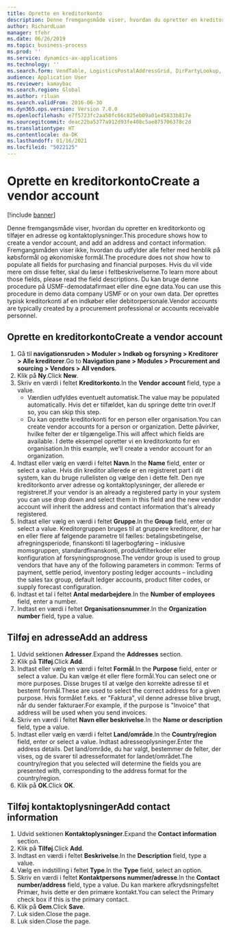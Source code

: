 ```yaml
---
title: Oprette en kreditorkonto
description: Denne fremgangsmåde viser, hvordan du opretter en kreditorkonto og tilføjer en adresse og kontaktoplysninger.
author: RichardLuan
manager: tfehr
ms.date: 06/26/2019
ms.topic: business-process
ms.prod: ''
ms.service: dynamics-ax-applications
ms.technology: ''
ms.search.form: VendTable, LogisticsPostalAddressGrid, DirPartyLookup, LogisticsPostalAddress, SysLookupMultiSelectGrid, WHSFilterGenerallyAvail
audience: Application User
ms.reviewer: kamaybac
ms.search.region: Global
ms.author: riluan
ms.search.validFrom: 2016-06-30
ms.dyn365.ops.version: Version 7.0.0
ms.openlocfilehash: e7f5723fc2aa50fc66c825eb09a01e45833b817e
ms.sourcegitcommit: deac22ba5377a912d93fe408c5ae875706378c2d
ms.translationtype: HT
ms.contentlocale: da-DK
ms.lasthandoff: 01/16/2021
ms.locfileid: "5022125"
---
```

# <a name="create-a-vendor-account"></a><span data-ttu-id="e46d1-103">Oprette en kreditorkonto</span><span class="sxs-lookup"><span data-stu-id="e46d1-103">Create a vendor account</span></span>

[!include [banner](../../includes/banner.md)]

<span data-ttu-id="e46d1-104">Denne fremgangsmåde viser, hvordan du opretter en kreditorkonto og tilføjer en adresse og kontaktoplysninger.</span><span class="sxs-lookup"><span data-stu-id="e46d1-104">This procedure shows how to create a vendor account, and add an address and contact information.</span></span> <span data-ttu-id="e46d1-105">Fremgangsmåden viser ikke, hvordan du udfylder alle felter med henblik på købsformål og økonomiske formål.</span><span class="sxs-lookup"><span data-stu-id="e46d1-105">The procedure does not show how to populate all fields for purchasing and financial purposes.</span></span> <span data-ttu-id="e46d1-106">Hvis du vil vide mere om disse felter, skal du læse i feltbeskrivelserne.</span><span class="sxs-lookup"><span data-stu-id="e46d1-106">To learn more about those fields, please read the field descriptions.</span></span> <span data-ttu-id="e46d1-107">Du kan bruge denne procedure på USMF-demodatafirmaet eller dine egne data.</span><span class="sxs-lookup"><span data-stu-id="e46d1-107">You can use this procedure in demo data company USMF or on your own data.</span></span> <span data-ttu-id="e46d1-108">Der oprettes typisk kreditorkonti af en indkøber eller debitorpersonale.</span><span class="sxs-lookup"><span data-stu-id="e46d1-108">Vendor accounts are typically created by a procurement professional or accounts receivable personnel.</span></span>


## <a name="create-a-vendor-account"></a><span data-ttu-id="e46d1-109">Oprette en kreditorkonto</span><span class="sxs-lookup"><span data-stu-id="e46d1-109">Create a vendor account</span></span>
1. <span data-ttu-id="e46d1-110">Gå til **navigationsruden > Moduler > Indkøb og forsyning > Kreditorer > Alle kreditorer**.</span><span class="sxs-lookup"><span data-stu-id="e46d1-110">Go to **Navigation pane > Modules > Procurement and sourcing > Vendors > All vendors**.</span></span>
2. <span data-ttu-id="e46d1-111">Klik på **Ny**.</span><span class="sxs-lookup"><span data-stu-id="e46d1-111">Click **New**.</span></span>
3. <span data-ttu-id="e46d1-112">Skriv en værdi i feltet **Kreditorkonto**.</span><span class="sxs-lookup"><span data-stu-id="e46d1-112">In the **Vendor account** field, type a value.</span></span>
    - <span data-ttu-id="e46d1-113">Værdien udfyldes eventuelt automatisk.</span><span class="sxs-lookup"><span data-stu-id="e46d1-113">The value may be populated automatically.</span></span> <span data-ttu-id="e46d1-114">Hvis det er tilfældet, kan du springe dette trin over.</span><span class="sxs-lookup"><span data-stu-id="e46d1-114">If so, you can skip this step.</span></span>  
    - <span data-ttu-id="e46d1-115">Du kan oprette kreditorkonti for en person eller organisation.</span><span class="sxs-lookup"><span data-stu-id="e46d1-115">You can create vendor accounts for a person or organization.</span></span> <span data-ttu-id="e46d1-116">Dette påvirker, hvilke felter der er tilgængelige.</span><span class="sxs-lookup"><span data-stu-id="e46d1-116">This will affect which fields are available.</span></span> <span data-ttu-id="e46d1-117">I dette eksempel opretter vi en kreditorkonto for en organisation.</span><span class="sxs-lookup"><span data-stu-id="e46d1-117">In this example, we'll create a vendor account for an organization.</span></span>   
4. <span data-ttu-id="e46d1-118">Indtast eller vælg en værdi i feltet **Navn**.</span><span class="sxs-lookup"><span data-stu-id="e46d1-118">In the **Name** field, enter or select a value.</span></span> <span data-ttu-id="e46d1-119">Hvis din kreditor allerede er en registreret part i dit system, kan du bruge rullelisten og vælge den i dette felt. Den nye kreditorkonto arver adresse og kontaktoplysninger, der allerede er registreret.</span><span class="sxs-lookup"><span data-stu-id="e46d1-119">If your vendor is an already a registered party in your system you can use drop down and select them in this field and the new vendor account will inherit the address and contact information that's already registered.</span></span>
5. <span data-ttu-id="e46d1-120">Indtast eller vælg en værdi i feltet **Gruppe**.</span><span class="sxs-lookup"><span data-stu-id="e46d1-120">In the **Group** field, enter or select a value.</span></span> <span data-ttu-id="e46d1-121">Kreditorgruppen bruges til at gruppere kreditorer, der har en eller flere af følgende parametre til fælles: betalingsbetingelse, afregningsperiode, finanskonti til lagerbogføring – inklusive momsgruppen, standardfinanskonti, produktfilterkoder eller konfiguration af forsyningsprognose.</span><span class="sxs-lookup"><span data-stu-id="e46d1-121">The vendor group is used to group vendors that have any of the following parameters in common: Terms of payment, settle period, inventory posting ledger accounts – including the sales tax group, default ledger accounts, product filter codes, or supply forecast configuration.</span></span>
6. <span data-ttu-id="e46d1-122">Indtast et tal i feltet **Antal medarbejdere**.</span><span class="sxs-lookup"><span data-stu-id="e46d1-122">In the **Number of employees** field, enter a number.</span></span>
7. <span data-ttu-id="e46d1-123">Indtast en værdi i feltet **Organisationsnummer**.</span><span class="sxs-lookup"><span data-stu-id="e46d1-123">In the **Organization number** field, type a value.</span></span>

## <a name="add-an-address"></a><span data-ttu-id="e46d1-124">Tilføj en adresse</span><span class="sxs-lookup"><span data-stu-id="e46d1-124">Add an address</span></span>
1. <span data-ttu-id="e46d1-125">Udvid sektionen **Adresser**.</span><span class="sxs-lookup"><span data-stu-id="e46d1-125">Expand the **Addresses** section.</span></span>
2. <span data-ttu-id="e46d1-126">Klik på **Tilføj**.</span><span class="sxs-lookup"><span data-stu-id="e46d1-126">Click **Add**.</span></span>
3. <span data-ttu-id="e46d1-127">Indtast eller vælg en værdi i feltet **Formål**.</span><span class="sxs-lookup"><span data-stu-id="e46d1-127">In the **Purpose** field, enter or select a value.</span></span> <span data-ttu-id="e46d1-128">Du kan vælge ét eller flere formål.</span><span class="sxs-lookup"><span data-stu-id="e46d1-128">You can select one or more purposes.</span></span> <span data-ttu-id="e46d1-129">Disse bruges til at vælge den korrekte adresse til et bestemt formål.</span><span class="sxs-lookup"><span data-stu-id="e46d1-129">These are used to select the correct address for a given purpose.</span></span> <span data-ttu-id="e46d1-130">Hvis formålet f.eks. er "Faktura", vil denne adresse blive brugt, når du sender fakturaer.</span><span class="sxs-lookup"><span data-stu-id="e46d1-130">For example, if the purpose is "Invoice" that address will be used when you send invoices.</span></span>
4. <span data-ttu-id="e46d1-131">Skriv en værdi i feltet **Navn eller beskrivelse**.</span><span class="sxs-lookup"><span data-stu-id="e46d1-131">In the **Name or description** field, type a value.</span></span>
5. <span data-ttu-id="e46d1-132">Indtast eller vælg en værdi i feltet **Land/område**.</span><span class="sxs-lookup"><span data-stu-id="e46d1-132">In the **Country/region** field, enter or select a value.</span></span> <span data-ttu-id="e46d1-133">Indtast adresseoplysninger.</span><span class="sxs-lookup"><span data-stu-id="e46d1-133">Enter the address details.</span></span> <span data-ttu-id="e46d1-134">Det land/område, du har valgt, bestemmer de felter, der vises, og de svarer til adresseformatet for landet/området.</span><span class="sxs-lookup"><span data-stu-id="e46d1-134">The country/region that you selected will determine the fields you are presented with, corresponding to the address format for the country/region.</span></span> 
6. <span data-ttu-id="e46d1-135">Klik på **OK**.</span><span class="sxs-lookup"><span data-stu-id="e46d1-135">Click **OK**.</span></span>

## <a name="add-contact-information"></a><span data-ttu-id="e46d1-136">Tilføj kontaktoplysninger</span><span class="sxs-lookup"><span data-stu-id="e46d1-136">Add contact information</span></span>
1. <span data-ttu-id="e46d1-137">Udvid sektionen **Kontaktoplysninger**.</span><span class="sxs-lookup"><span data-stu-id="e46d1-137">Expand the **Contact information** section.</span></span>
2. <span data-ttu-id="e46d1-138">Klik på **Tilføj**.</span><span class="sxs-lookup"><span data-stu-id="e46d1-138">Click **Add**.</span></span>
3. <span data-ttu-id="e46d1-139">Indtast en værdi i feltet **Beskrivelse**.</span><span class="sxs-lookup"><span data-stu-id="e46d1-139">In the **Description** field, type a value.</span></span>
4. <span data-ttu-id="e46d1-140">Vælg en indstilling i feltet **Type**.</span><span class="sxs-lookup"><span data-stu-id="e46d1-140">In the **Type** field, select an option.</span></span>
5. <span data-ttu-id="e46d1-141">Skriv en værdi i feltet **Kontaktpersons nummer/adresse**.</span><span class="sxs-lookup"><span data-stu-id="e46d1-141">In the **Contact number/address** field, type a value.</span></span> <span data-ttu-id="e46d1-142">Du kan markere afkrydsningsfeltet Primær, hvis dette er den primære kontakt.</span><span class="sxs-lookup"><span data-stu-id="e46d1-142">You can select the Primary check box if this is the primary contact.</span></span>  
6. <span data-ttu-id="e46d1-143">Klik på **Gem**.</span><span class="sxs-lookup"><span data-stu-id="e46d1-143">Click **Save**.</span></span>
7. <span data-ttu-id="e46d1-144">Luk siden.</span><span class="sxs-lookup"><span data-stu-id="e46d1-144">Close the page.</span></span>
8. <span data-ttu-id="e46d1-145">Luk siden.</span><span class="sxs-lookup"><span data-stu-id="e46d1-145">Close the page.</span></span>

